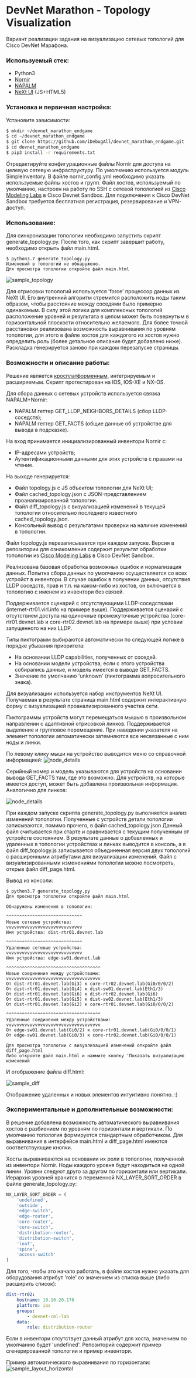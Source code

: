 # DevNet Marathon - Topology Visualization
Вариант реализации задания на визуализацию сетевых топологий для Cisco DevNet Марафона.

### Используемый стек:
  - Python3
  - [Nornir](https://nornir.readthedocs.io/en/latest/)
  - [NAPALM](https://napalm.readthedocs.io/en/latest/)
  - [NeXt UI](https://developer.cisco.com/site/neXt/) (JS+HTML5)

### Установка и первичная настройка:
Установите зависимости:
```sh
$ mkdir ~/devnet_marathon_endgame
$ cd ~/devnet_marathon_endgame
$ git clone https://github.com/iDebugAll/devnet_marathon_endgame.git
$ cd devnet_marathon_endgame
$ pip3 install -r requirements.txt
```
Отредактируйте конфигурационные файлы Nornir для доступа на целевую сетевую инфраструктуру.
По умолчанию используется модуль SimpleInventory.
В файле nornir_config.yml необходимо указать используемые файлы хостов и групп.
Файл хостов, используемый по умолчанию, настроен на работу по SSH с сетевой топологией из [Cisco Modeling Labs](https://devnetsandbox.cisco.com/RM/Diagram/Index/685f774a-a5d6-4df5-a324-3774217d0e6b?diagramType=Topology) в Cisco Devnet Sandbox.
Для подключения к Cisco DevNet Sandbox требуется бесплатная регистрация, резервирование и VPN-доступ.

### Использование:
Для синхронизации топологии необходимо запустить скрипт generate_topology.py.
После того, как скрипт завершит работу, необходимо открыть файл main.html.
```
$ python3.7 generate_topology.py 
Изменений в топологии не обнаружено.
Для просмотра топологии откройте файл main.html
```

![sample_topology](/samples/sample_topology.png)

Для отрисовки топологий используется 'force' процессор данных из NeXt UI.
Его внутренний алгоритм стремится расположить ноды таким образом, чтобы расстояние между соседями было примерно одинакомым.
В силу этой логики для комплексных топологий расположение уровней и результата в целом может быть повернутым в горизонтальной плоскости относительно желаемого. Для более точной расстановки реализована возможность выравнивания по уровням топологии, для этого в файле хостов для каждогого из хостов нужно определить роль (более детальное описание будет добавлено ниже).
Раскладка генерируется заново при каждом перезапуске страницы.

### Возможности и описание работы:

Решение является [кросплатформенным](https://napalm.readthedocs.io/en/latest/support/), интегрируемым и расширяемым.
Скрипт протестирован на IOS, IOS-XE и NX-OS.

Для сбора данных с сетевых устройств используется связка NAPALM+Nornir:
  - NAPALM геттер GET_LLDP_NEIGHBORS_DETAILS (сбор LLDP-соседств);
  - NAPALM геттер GET_FACTS (общие данные об устройстве для вывода в подсказке).

На вход принимается инициализированный инвентори Nornir с:
  - IP-адресами устройств;
  - Аутентификационными данными для этих устройств с правами на чтение.

На выходе генерируется:
  - Файл topology.js c JS объектом топологии для NeXt UI;
  - Файл cached_topology.json с JSON-представлением проанализированной топологии.
  - Файл diff_topology.js с визуализацией изменений в текущей топологии
    относительно последнего известного cached_topology.json.
  - Консольный вывод с результатами проверки на наличие изменений в топологии.

Файл topology.js перезаписывается при каждом запуске. Версия в репозитории для ознакомления содержит результат обработки топологии из [Cisco Modeling Labs](https://devnetsandbox.cisco.com/RM/Diagram/Index/685f774a-a5d6-4df5-a324-3774217d0e6b?diagramType=Topology) в Cisco DevNet Sandbox.

Реализована базовая обработка возможных ошибок и нормализация данных.
Попытка сбора данных по умолчанию осуществляется со всех устройст в инвентори.
В случае ошибок в получении данных, отсутствия LLDP соседств, прав и т.п. на
каком-либо из хостов, он включается в топологию с именем из инвентори без связей.

Поддерживается сценарий с отсутствующими LLDP-соседствами (internet-rtr01.virl.info на примере выше).
Поддерживается сценарий с отсутствием доступа на одиночные промежуточные устройства (core-rtr01.devnet.lab и core-rtr02.devnet.lab на примере выше) при условии запущенного на них LLDP.

Типы пиктограмм выбираются автоматически по следующей логике в порядке убывания приоритета:
  - На основании LLDP capabilities, полученных от соседей.
  - На основании модели устройства, если с этого устройства собирались данные, и модель имеется в выводе GET_FACTS.
  - Значение по умолчанию 'unknown' (пиктограмма вопросительного знака).

Для визуализации используется набор инструментов NeXt UI. Получаемая в результате страница main.html содержит интерактивную форму с визуализацией проанализированного участка сети.

Пиктограммы устройств могут перемещаться мышью в произвольном направлении с адаптивной отрисовкой линков. Поддерживается выделение и групповое перемещение.
При наведении указателя на элемент топологии автоматически затемняются все несвязанные с ним ноды и линки.

По левому клику мыши на устройство выводится меню со справочной информацией:
![node_details](/samples/sample_node_details.png)

Серийный номер и модель указываются для устройств на основании вывода GET_FACTS там, где это возможно.
Для устройств, на которые имеется доступ, может быть добавлена произвольная информация.
Аналогично для линков:

![node_details](/samples/sample_link_details.png)

При каждом запуске скрипта generate_topology.py выполняется анализ изменений топологии.
Полученные с устройств детали топологии записываются, помимо прочего, в файл cached_topology.json
Данный файл считывается при старте и сравнивается с текущим полученным от устройств состоянием.
В результате данные о добавленных и удаленных в топологии устройствах и линках выводится в консоль, а в файл diff_topology.js записывается объединенная версия двух топологий с расширенными атрибутами для визуализации изменений. Файл с визуализированными изменениями топологии можно посмотреть, открыв файл diff_page.html.

Вывод из консоли:

```
$ python3.7 generate_topology.py 
Для просмотра топологии откройте файл main.html

Обнаружены изменения в топологии:

^^^^^^^^^^^^^^^^^^^^^^^^^^^^^
Новые сетевые устройства:
vvvvvvvvvvvvvvvvvvvvvvvvvvvvv
Имя устройства: dist-rtr01.devnet.lab

^^^^^^^^^^^^^^^^^^^^^^^^^^^^^
Удаленные сетевые устройства:
vvvvvvvvvvvvvvvvvvvvvvvvvvvvv
Имя устройства: edge-sw01.devnet.lab

^^^^^^^^^^^^^^^^^^^^^^^^^^^^^^^^^^^^
Новые соединения между устройствами:
vvvvvvvvvvvvvvvvvvvvvvvvvvvvvvvvvvvv
От dist-rtr01.devnet.lab(Gi3) к core-rtr02.devnet.lab(Gi0/0/0/2)
От dist-rtr01.devnet.lab(Gi4) к dist-sw01.devnet.lab(Eth1/3)
От dist-rtr01.devnet.lab(Gi6) к dist-rtr02.devnet.lab(Gi6)
От dist-rtr01.devnet.lab(Gi5) к dist-sw02.devnet.lab(Eth1/3)
От dist-rtr01.devnet.lab(Gi2) к core-rtr01.devnet.lab(Gi0/0/0/2)

^^^^^^^^^^^^^^^^^^^^^^^^^^^^^^^^^^^^
Удаленные соединения между устройствами:
vvvvvvvvvvvvvvvvvvvvvvvvvvvvvvvvvvvv
От edge-sw01.devnet.lab(Gi0/2) к core-rtr01.devnet.lab(Gi0/0/0/1)
От edge-sw01.devnet.lab(Gi0/3) к core-rtr02.devnet.lab(Gi0/0/0/1)

Для просмотра топологии с визуализацией изменений откройте файл diff_page.html
Либо откройте файл main.html и нажмите кнопку 'Показать визуализацию изменений
```

И отображение файла diff.html:

![sample_diff](/samples/sample_diff.png)

Отображение удаленных и новых элементов интуитивно понятно. :)


### Экспериментальные и дополнительные возможности:

В решение добавлена возможность автоматического выравнивания хостов с разбиением по уровням по горизонтали и вертикали.
По умолчанию топология формируется стандартным обработчиком. Для выравнивания в интерфейсе main.html и diff_page.html имеются соответствующие кнопки.

Хосты выравниваются на основании их роли в топологии, полученной из инвентори Nornir.
Ноды каждого уровня будут находиться на одной линии. Уровни следуют друго за другом по горизонтали или вертикали.
Иерархия уровней хранится в переменной NX_LAYER_SORT_ORDER в файле generate_topology.py:

```python
NX_LAYER_SORT_ORDER = (
    'undefined',
    'outside',
    'edge-switch',
    'edge-router',
    'core-router',
    'core-switch',
    'distribution-router',
    'distribution-switch',
    'leaf',
    'spine',
    'access-switch'
)
```

Для того, чтобы это начало работать, в файле хостов нужно указать для оборудования атрибут 'role' со значением из списка выше (либо расширить список):

```yaml
dist-rtr02:
    hostname: 10.10.20.176
    platform: ios
    groups:
        - devnet-cml-lab
    data:
        role: distribution-router
```

Если в инвентори отсутствует данный атрибут для хоста, значением по умолчанию будет 'undefined'.
Репозиторий содержит пример сгенерированной топологии и пример инвентори.

Пример автоматического выравнивания по горизонтали:
![sample_layout_horizontal](/samples/sample_layout_horizontal.png)
